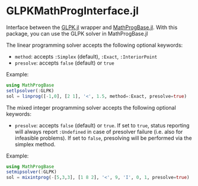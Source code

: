 GLPKMathProgInterface.jl
========================

Interface between the [GLPK.jl] wrapper and [MathProgBase.jl].
With this package, you can use the GLPK solver in MathProgBase.jl

The linear programming solver accepts the following optional
keywords:

 * `method`: accepts `:Simplex` (default), `:Exact`, `:InteriorPoint`
 * `presolve`: accepts `false` (default) or `true`

Example:

```Julia
using MathProgBase
setlpsolver(:GLPK)
sol = linprog([-1,0], [2 1], '<', 1.5, method=:Exact, presolve=true)
```

The mixed integer programming solver accepts the following optional
keywords:

 * `presolve`: accepts `false` (default) or `true`. If set to `true`,
    status reporting will always report `:Undefined` in case of
    presolver failure (i.e. also for infeasible problems). If set
    to `false`, presolving will be performed via the simplex method.

Example:

```Julia
using MathProgBase
setmipsolver(:GLPK)
sol = mixintprog(-[5,3,3], [1 8 2], '<', 9, 'I', 0, 1, presolve=true)
```

[GLPK.jl]: https://github.com/carlobaldassi/GLPK.jl
[MathProgBase.jl]: https://github.com/mlubin/MathProgBase.jl
